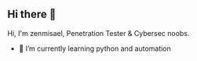 ## Hi there 👋

Hi, I'm zenmisael, Penetration Tester & Cybersec noobs.

- 🌱 I’m currently learning python and automation

